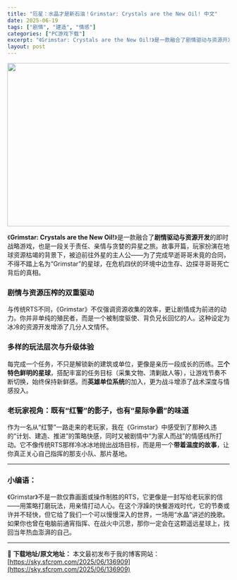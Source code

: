 ```yaml
---
title: "厄星：水晶才是新石油！Grimstar: Crystals are the New Oil! 中文"
date: 2025-06-19
tags: ["剧情", "建造", "情感"]
categories: ["PC游戏下载"]
excerpt: "《Grimstar: Crystals are the New Oil!》是一款融合了剧情驱动与资源开发的即时战略游戏，也是一段关于责任、亲情与贪婪的异星之旅。故事开篇，玩家扮演在地球资源枯竭的背景下，被迫前往外星的主人公——为了完成早逝哥哥未竟的合同，不得不踏上名为“Grimstar”的星球，在危&hellip;"
layout: post
---
```


<img class="aligncenter size-full wp-image-136910" src="https://sky.sfcrom.com/wp-content/uploads/2025/06/2025061902195174.webp" alt="" width="660" height="370" />

《<strong>Grimstar: Crystals are the New Oil!</strong>》是一款融合了<strong>剧情驱动与资源开发</strong>的即时战略游戏，也是一段关于责任、亲情与贪婪的异星之旅。故事开篇，玩家扮演在地球资源枯竭的背景下，被迫前往外星的主人公——为了完成早逝哥哥未竟的合同，不得不踏上名为“Grimstar”的星球，在危机四伏的环境中边生存、边探寻哥哥死亡背后的真相。
<h3><strong>剧情与资源压榨的双重驱动</strong></h3>
与传统RTS不同，《Grimstar》不仅强调资源收集的效率，更让剧情成为前进的动力。你并非单纯的殖民者，而是一个被制度驱使、背负兄长回忆的人。这种设定为冰冷的资源开发增添了几分人文情怀。
<h3><strong>多样的玩法层次与升级体验</strong></h3>
每完成一个任务，不只是解锁新的建筑或单位，更像是亲历一段成长的历练。<strong>三个特色鲜明的星球</strong>，搭配丰富的任务目标（采集文物、清剿敌人等），让游戏节奏不断切换，始终保持新鲜感。而<strong>英雄单位系统</strong>的加入，更为战斗增添了战术深度与情感投入。
<h3><strong>老玩家视角：既有“红警”的影子，也有“星际争霸”的味道</strong></h3>
作为一名从“红警”一路走来的老玩家，我在《Grimstar》中感受到了那种久违的“计划、建造、推进”的策略快感，同时又被剧情中“为家人而战”的情感线所打动。它不像传统RTS那样冷冰冰地抛出战场目标，而是用一个<strong>带着温度的故事</strong>，让你真正关心自己指挥的那支小队、那片基地。

<hr />

<h3><strong>小编语：</strong></h3>
《Grimstar》不是一款仅靠画面或操作制胜的RTS，它更像是一封写给老玩家的信——用策略打磨玩法，用亲情打动人心。在这个浮躁的快餐游戏时代，它的节奏或许并不轻快，但它给了我们一个可以慢慢深入的世界，一场用“水晶”讲述的挽歌。如果你也曾在电脑前通宵指挥、在战火中沉思，那你一定会在这颗遥远星球上，找回当年热血澎湃的自己。

---
📖 **下载地址/原文地址：** 本文最初发布于我的博客网站：[https://sky.sfcrom.com/2025/06/136909](https://sky.sfcrom.com/2025/06/136909)
